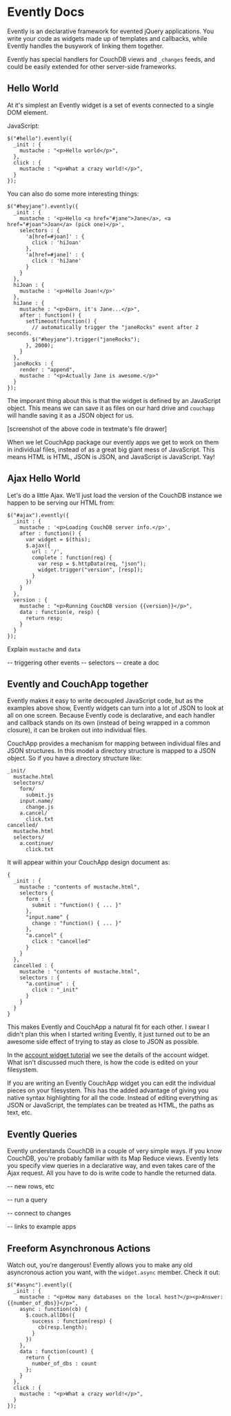 # Evently Docs

Evently is an declarative framework for evented jQuery applications. You write your code as widgets made up of templates and callbacks, while Evently handles the busywork of linking them together.

Evently has special handlers for CouchDB views and `_changes` feeds, and could be easily extended for other server-side frameworks.

## Hello World

At it's simplest an Evently widget is a set of events connected to a single DOM element.

JavaScript:

    $("#hello").evently({
      _init : {
        mustache : "<p>Hello world</p>",
      },
      click : {
        mustache : "<p>What a crazy world!</p>",        
      }
    });

You can also do some more interesting things:

    $("#heyjane").evently({
      _init : {
        mustache : '<p>Hello <a href="#jane">Jane</a>, <a href="#joan">Joan</a> (pick one)</p>',
        selectors : {
          'a[href=#joan]' : {
            click : 'hiJoan'
          },
          'a[href=#jane]' : {
            click : 'hiJane'
          }
        }
      },
      hiJoan : {
        mustache : '<p>Hello Joan!</p>'
      },
      hiJane : {
        mustache : "<p>Darn, it's Jane...</p>",
        after : function() {
          setTimeout(function() {
            // automatically trigger the "janeRocks" event after 2 seconds.
            $("#heyjane").trigger("janeRocks");
          }, 2000);
        }
      },
      janeRocks : {
        render : "append",
        mustache : "<p>Actually Jane is awesome.</p>"
      }
    });


The imporant thing about this is that the widget is defined by an JavaScript object. This means we can save it as files on our hard drive and `couchapp` will handle saving it as a JSON object for us.

[screenshot of the above code in textmate's file drawer]

When we let CouchApp package our evently apps we get to work on them in individual files, instead of as a great big giant mess of JavaScript. This means HTML is HTML, JSON is JSON, and JavaScript is JavaScript. Yay!

## Ajax Hello World

Let's do a little Ajax. We'll just load the version of the CouchDB instance we happen to be serving our HTML from:

    $("#ajax").evently({
      _init : {
        mustache : '<p>Loading CouchDB server info.</p>',
        after : function() {
          var widget = $(this);
          $.ajax({
            url : '/',
            complete : function(req) {
              var resp = $.httpData(req, "json");
              widget.trigger("version", [resp]);
            }
          })
        }
      },
      version : {
        mustache : "<p>Running CouchDB version {{version}}</p>",
        data : function(e, resp) {
          return resp;
        }
      }
    });

Explain `mustache` and `data`

-- triggering other events
  -- selectors
  -- create a doc

## Evently and CouchApp together

Evently makes it easy to write decoupled JavaScript code, but as the examples above show, Evently widgets can turn into a lot of JSON to look at all on one screen. Because Evently code is declarative, and each handler and callback stands on its own (instead of being wrapped in a common closure), it can be broken out into individual files.

CouchApp provides a mechanism for mapping between individual files and JSON structures. In this model a directory structure is mapped to a JSON object. So if you have a directory structure like:

    _init/
      mustache.html
      selectors/
        form/
          submit.js
        input.name/
          change.js
        a.cancel/
          click.txt
    cancelled/
      mustache.html
      selectors/
        a.continue/
          click.txt

It will appear within your CouchApp design document as:

    {
      _init : {
        mustache : "contents of mustache.html",
        selectors {
          form : {
            submit : "function() { ... }"
          },
          "input.name" {
            change : "function() { ... }"
          },
          "a.cancel" {
            click : "cancelled"
          }
        }
      },
      cancelled : {
        mustache : "contents of mustache.html",
        selectors : {
          "a.continue" : {
            click : "_init"
          }
        }
      }
    }

This makes Evently and CouchApp a natural fit for each other. I swear I didn't plan this when I started writing Evently, it just turned out to be an awesome side effect of trying to stay as close to JSON as possible.

In the [account widget tutorial](#/topic/account) we see the details of the account widget. What isn't discussed much there, is how the code is edited on your filesystem.

If you are writing an Evently CouchApp widget you can edit the individual pieces on your filesystem. This has the added advantage of giving you native syntax highlighting for all the code. Instead of editing everything as JSON or JavaScript, the templates can be treated as HTML, the paths as text, etc.

## Evently Queries

Evently understands CouchDB in a couple of very simple ways. If you know CouchDB, you're probably familiar with its Map Reduce views. Evently lets you specify view queries in a declarative way, and even takes care of the Ajax request. All you have to do is write code to handle the returned data.

-- new rows, etc

-- run a query

-- connect to changes

-- links to example apps

## Freeform Asynchronous Actions

Watch out, you're dangerous! Evently allows you to make any old asyncronous action you want, with the `widget.async` member. Check it out:

    $("#async").evently({
      _init : {
        mustache : "<p>How many databases on the local host?</p><p>Answer: {{number_of_dbs}}</p>",
        async : function(cb) {
          $.couch.allDbs({
            success : function(resp) {
              cb(resp.length);
            }
          })
        },
        data : function(count) {
          return {
            number_of_dbs : count
          };
        }
      },
      click : {
        mustache : "<p>What a crazy world!</p>",
      }
    });